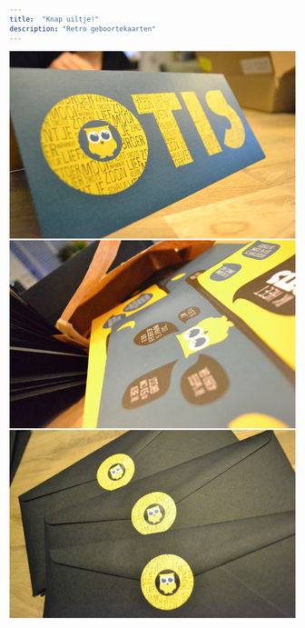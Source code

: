 ```yaml
---
title:  "Knap uiltje!"
description: "Retro geboortekaarten"
---
```


![Otis cards 01](images/work/Otis-cards-01.png)
![Otis cards 02](images/work/Otis-cards-02.png)
![Otis cards 03](images/work/Otis-cards-03.png)
